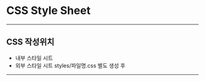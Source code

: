 # CSS Style Sheet
----
## CSS 작성위치
* 내부 스타일 시트 <head><style>여기 작성</style></head>
* 외부 스타일 시트 styles/파일명.css 별도 생성 후
    <link rel="stylesheet" href="./styles/파일명.css">
----